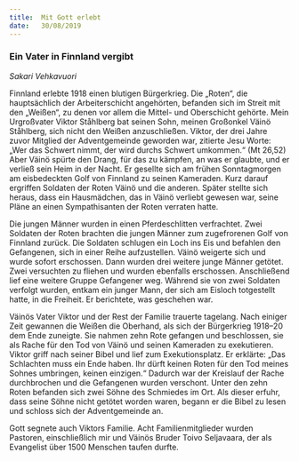 ```yaml
---
title:  Mit Gott erlebt
date:   30/08/2019
---
```


### Ein Vater in Finnland vergibt

_Sakari Vehkavuori_

Finnland erlebte 1918 einen blutigen Bürgerkrieg. Die „Roten“, die hauptsächlich der Arbeiterschicht angehörten, befanden sich im Streit mit den „Weißen“, zu denen vor allem die Mittel- und Oberschicht gehörte. Mein Urgroßvater Viktor Ståhlberg bat seinen Sohn, meinen Großonkel Väinö Ståhlberg, sich nicht den Weißen anzuschließen. Viktor, der drei Jahre zuvor Mitglied der Adventgemeinde geworden war, zitierte Jesu Worte: „Wer das Schwert nimmt, der wird durchs Schwert umkommen.“ (Mt 26,52) Aber Väinö spürte den Drang, für das zu kämpfen, an was er glaubte, und er verließ sein Heim in der Nacht. Er gesellte sich am frühen Sonntagmorgen am eisbedeckten Golf von Finnland zu seinen Kameraden. Kurz darauf ergriffen Soldaten der Roten Väinö und die anderen. Später stellte sich heraus, dass ein Hausmädchen, das in Väinö verliebt gewesen war, seine Pläne an einen Sympathisanten der Roten verraten hatte.

Die jungen Männer wurden in einen Pferdeschlitten verfrachtet. Zwei Soldaten der Roten brachten die jungen Männer zum zugefrorenen Golf von Finnland zurück. Die Soldaten schlugen ein Loch ins Eis und befahlen den Gefangenen, sich in einer Reihe aufzustellen. Väinö weigerte sich und wurde sofort erschossen. Dann wurden drei weitere junge Männer getötet. Zwei versuchten zu fliehen und wurden ebenfalls erschossen. Anschließend lief eine weitere Gruppe Gefangener weg. Während sie von zwei Soldaten verfolgt wurden, entkam ein junger Mann, der sich am Eisloch totgestellt hatte, in die Freiheit. Er berichtete, was geschehen war.

Väinös Vater Viktor und der Rest der Familie trauerte tagelang. Nach einiger Zeit gewannen die Weißen die Oberhand, als sich der Bürgerkrieg 1918–20 dem Ende zuneigte. Sie nahmen zehn Rote gefangen und beschlossen, sie als Rache für den Tod von Väinö und seinen Kameraden zu exekutieren. Viktor griff nach seiner Bibel und lief zum Exekutionsplatz. Er erklärte: „Das Schlachten muss ein Ende haben. Ihr dürft keinen Roten für den Tod meines Sohnes umbringen, keinen einzigen.“ Dadurch war der Kreislauf der Rache durchbrochen und die Gefangenen wurden verschont. Unter den zehn Roten befanden sich zwei Söhne des Schmiedes im Ort. Als dieser erfuhr, dass seine Söhne nicht getötet worden waren, begann er die Bibel zu lesen und schloss sich der Adventgemeinde an.

Gott segnete auch Viktors Familie. Acht Familienmitglieder wurden Pastoren, einschließlich mir und Väinös Bruder Toivo Seljavaara, der als Evangelist über 1500 Menschen taufen durfte.
